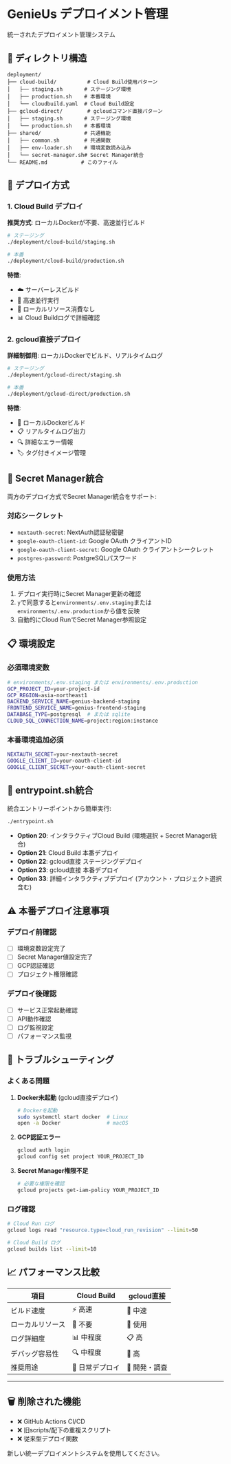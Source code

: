 # GenieUs デプロイメント管理

統一されたデプロイメント管理システム

## 📁 ディレクトリ構造

```
deployment/
├── cloud-build/          # Cloud Build使用パターン
│   ├── staging.sh       # ステージング環境
│   ├── production.sh    # 本番環境
│   └── cloudbuild.yaml  # Cloud Build設定
├── gcloud-direct/        # gcloudコマンド直接パターン  
│   ├── staging.sh       # ステージング環境
│   └── production.sh    # 本番環境
├── shared/              # 共通機能
│   ├── common.sh        # 共通関数
│   ├── env-loader.sh    # 環境変数読み込み
│   └── secret-manager.sh# Secret Manager統合
└── README.md           # このファイル
```

## 🚀 デプロイ方式

### 1. Cloud Build デプロイ
**推奨方式**: ローカルDockerが不要、高速並行ビルド

```bash
# ステージング
./deployment/cloud-build/staging.sh

# 本番
./deployment/cloud-build/production.sh
```

**特徴**:
- ☁️ サーバーレスビルド
- 🚀 高速並行実行
- 💾 ローカルリソース消費なし
- 📊 Cloud Buildログで詳細確認

### 2. gcloud直接デプロイ
**詳細制御用**: ローカルDockerでビルド、リアルタイムログ

```bash
# ステージング
./deployment/gcloud-direct/staging.sh

# 本番
./deployment/gcloud-direct/production.sh
```

**特徴**:
- 🐳 ローカルDockerビルド
- 📋 リアルタイムログ出力
- 🔍 詳細なエラー情報
- 🏷️ タグ付きイメージ管理

## 🔐 Secret Manager統合

両方のデプロイ方式でSecret Manager統合をサポート:

### 対応シークレット
- `nextauth-secret`: NextAuth認証秘密鍵
- `google-oauth-client-id`: Google OAuth クライアントID
- `google-oauth-client-secret`: Google OAuth クライアントシークレット
- `postgres-password`: PostgreSQLパスワード

### 使用方法
1. デプロイ実行時にSecret Manager更新の確認
2. `y`で同意すると`environments/.env.staging`または`environments/.env.production`から値を反映
3. 自動的にCloud RunでSecret Manager参照設定

## 📋 環境設定

### 必須環境変数
```bash
# environments/.env.staging または environments/.env.production
GCP_PROJECT_ID=your-project-id
GCP_REGION=asia-northeast1
BACKEND_SERVICE_NAME=genius-backend-staging
FRONTEND_SERVICE_NAME=genius-frontend-staging
DATABASE_TYPE=postgresql  # または sqlite
CLOUD_SQL_CONNECTION_NAME=project:region:instance
```

### 本番環境追加必須
```bash
NEXTAUTH_SECRET=your-nextauth-secret
GOOGLE_CLIENT_ID=your-oauth-client-id
GOOGLE_CLIENT_SECRET=your-oauth-client-secret
```

## 🎯 entrypoint.sh統合

統合エントリーポイントから簡単実行:

```bash
./entrypoint.sh
```

- **Option 20**: インタラクティブCloud Build (環境選択 + Secret Manager統合)
- **Option 21**: Cloud Build 本番デプロイ
- **Option 22**: gcloud直接 ステージングデプロイ
- **Option 23**: gcloud直接 本番デプロイ
- **Option 33**: 詳細インタラクティブデプロイ (アカウント・プロジェクト選択含む)

## ⚠️ 本番デプロイ注意事項

### デプロイ前確認
- [ ] 環境変数設定完了
- [ ] Secret Manager値設定完了
- [ ] GCP認証確認
- [ ] プロジェクト権限確認

### デプロイ後確認
- [ ] サービス正常起動確認
- [ ] API動作確認
- [ ] ログ監視設定
- [ ] パフォーマンス監視

## 🔧 トラブルシューティング

### よくある問題

1. **Docker未起動** (gcloud直接デプロイ)
   ```bash
   # Dockerを起動
   sudo systemctl start docker  # Linux
   open -a Docker               # macOS
   ```

2. **GCP認証エラー**
   ```bash
   gcloud auth login
   gcloud config set project YOUR_PROJECT_ID
   ```

3. **Secret Manager権限不足**
   ```bash
   # 必要な権限を確認
   gcloud projects get-iam-policy YOUR_PROJECT_ID
   ```

### ログ確認
```bash
# Cloud Run ログ
gcloud logs read "resource.type=cloud_run_revision" --limit=50

# Cloud Build ログ
gcloud builds list --limit=10
```

## 📈 パフォーマンス比較

| 項目 | Cloud Build | gcloud直接 |
|------|-------------|------------|
| ビルド速度 | ⚡ 高速 | 🐢 中速 |
| ローカルリソース | 💾 不要 | 🐳 使用 |
| ログ詳細度 | 📊 中程度 | 📋 高 |
| デバッグ容易性 | 🔍 中程度 | 🐛 高 |
| 推奨用途 | 🚀 日常デプロイ | 🔧 開発・調査 |

---

## 🗑️ 削除された機能

- ❌ GitHub Actions CI/CD
- ❌ 旧scripts/配下の重複スクリプト
- ❌ 従来型デプロイ関数

新しい統一デプロイメントシステムを使用してください。